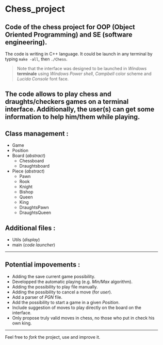 # Chess_project
Code of the chess project for OOP (Object Oriented Programming) and SE (software engineering).
---
The code is writing in C++ language. It could be launch in any terminal by typing `make -all`, then `./Chess`.
> Note that the interface was designed to be launched in *Windows* **terminale** using *Windows Power shell*, *Campbell*  color scheme and *Lucida Console* font face.

The code allows to play **chess** and **draughts/checkers** games on a terminal interface. Additionally, the user(s) can get some information to help him/them while playing.
---
## Class management :
- Game
- Position
- Board (*abstract*)
  - Chessboard
  - Draughtsboard
- Piece (*abstract*)
  - Pawn
  - Rook
  - Knight
  - Bishop
  - Queen
  - King
  - DraughtsPawn
  - DraughtsQueen

## Additional files :
- Utils (*display*)
- main (*code launcher*)
---
## Potential impovements :
- Adding the save current game possibility.
- Developped the automatic playing (e.g. *Min/Max* algorithm).
- Adding the possibility to play file manually.
- Adding the possibility to cancel a move (for *user*).
- Add a parser of *PGN* file.
- Add the possibility to start a game in a given *Position*.
- Include suggestion of moves to play directly on the board on the interface.
- Only propose truly valid moves in chess, no those who put in check his own king.
---
Feel free to *fork* the project, use and improve it.
